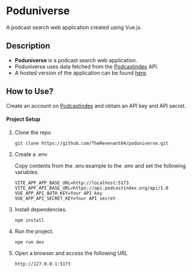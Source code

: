 # Poduniverse

A podcast search web application created using Vue.js.

## Description

- **Poduniverse** is a podcast search web application.
- Poduniverse uses data fetched from the [Podcastindex](https://podcastindex-org.github.io/docs-api/#overview--example-code) API.
- A hosted version of the application can be found [here](https://poduniverse.netlify.app/).

## How to Use?

Create an account on [Podcastindex](https://api.podcastindex.org/) and obtain an API key and API secret.

#### Project Setup

1. Clone the repo

   ```
   git clone https://github.com/TheRevenant04/poduniverse.git
   ```

1. Create a .env

   Copy contents from the .env.example to the .env and set the following variables:

   ```
   VITE_APP_APP_BASE_URL=http://localhost:5173
   VITE_APP_API_BASE_URL=https://api.podcastindex.org/api/1.0
   VUE_APP_API_AUTH_KEY=Your API key
   VUE_APP_API_SECRET_KEY=Your API secret
   ```

1. Install dependencies.
   ```
   npm install
   ```
1. Run the project.
   ```
   npm run dev
   ```
1. Open a browser and access the following URL
   ```
   http://127.0.0.1:5173
   ```
